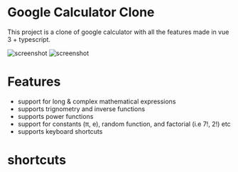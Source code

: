 # Google Calculator Clone

This project is a clone of google calculator with all the features made in vue 3 + typescript.


![screenshot](https://github.com/warlock1996/google-calculator-clone/blob/main/src/assets/Screenshot%20from%202022-08-16%2012-13-51.png)
![screenshot](https://github.com/warlock1996/google-calculator-clone/blob/main/src/assets/Screenshot%20from%202022-08-16%2012-14-32.png)

# Features

- support for long & complex mathematical expressions
- supports trignometry and inverse functions 
- supports power functions
- support for constants (π, e), random function, and factorial (i.e 7!, 2!) etc
- supports keyboard shortcuts


# shortcuts

